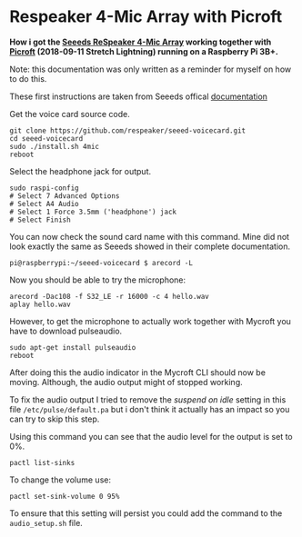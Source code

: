 # Respeaker 4-Mic Array with Picroft
**How i got the [Seeeds ReSpeaker 4-Mic Array](https://www.seeedstudio.com/ReSpeaker-4-Mic-Array-for-Raspberry-Pi-p-2941.html) working together with [Picroft](https://github.com/MycroftAI/enclosure-picroft) (2018-09-11 Stretch Lightning) running on a Raspberry Pi 3B+.**

Note: this documentation was only written as a reminder for myself on how to do this.

These first instructions are taken from Seeeds offical [documentation](https://github.com/SeeedDocument/ReSpeaker-4-Mic-Array-for-Raspberry-Pi/blob/master/ReSpeaker-4-Mic-Array-for-Raspberry-Pi.md)

Get the voice card source code.
```
git clone https://github.com/respeaker/seeed-voicecard.git
cd seeed-voicecard
sudo ./install.sh 4mic
reboot
```
Select the headphone jack for output.
```
sudo raspi-config
# Select 7 Advanced Options
# Select A4 Audio
# Select 1 Force 3.5mm ('headphone') jack
# Select Finish
```
You can now check the sound card name with this command. Mine did not look exactly the same as Seeeds showed in their complete documentation.
```
pi@raspberrypi:~/seeed-voicecard $ arecord -L
```
Now you should be able to try the microphone:
```
arecord -Dac108 -f S32_LE -r 16000 -c 4 hello.wav
aplay hello.wav 
```
However, to get the microphone to actually work together with Mycroft you have to download pulseaudio.
```
sudo apt-get install pulseaudio
reboot
```
After doing this the audio indicator in the Mycroft CLI should now be moving. Although, the audio output might of stopped working. 

To fix the audio output I tried to remove the *suspend on idle* setting in this file ` /etc/pulse/default.pa ` but i don't think it actually has an impact so you can try to skip this step.

Using this command you can see that the audio level for the output is set to 0%.
```
pactl list-sinks
```
To change the volume use:
```
pactl set-sink-volume 0 95%
```
To ensure that this setting will persist you could add the command to the `audio_setup.sh` file.
